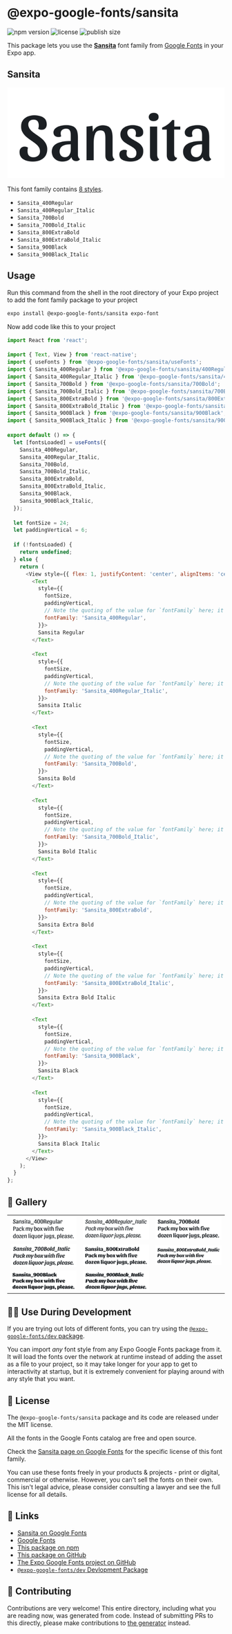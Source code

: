 # @expo-google-fonts/sansita

![npm version](https://flat.badgen.net/npm/v/@expo-google-fonts/sansita)
![license](https://flat.badgen.net/github/license/expo/google-fonts)
![publish size](https://flat.badgen.net/packagephobia/install/@expo-google-fonts/sansita)

This package lets you use the [**Sansita**](https://fonts.google.com/specimen/Sansita) font family from [Google Fonts](https://fonts.google.com/) in your Expo app.

## Sansita

![Sansita](./font-family.png)

This font family contains [8 styles](#-gallery).

- `Sansita_400Regular`
- `Sansita_400Regular_Italic`
- `Sansita_700Bold`
- `Sansita_700Bold_Italic`
- `Sansita_800ExtraBold`
- `Sansita_800ExtraBold_Italic`
- `Sansita_900Black`
- `Sansita_900Black_Italic`

## Usage

Run this command from the shell in the root directory of your Expo project to add the font family package to your project
```sh
expo install @expo-google-fonts/sansita expo-font
```

Now add code like this to your project
```js
import React from 'react';

import { Text, View } from 'react-native';
import { useFonts } from '@expo-google-fonts/sansita/useFonts';
import { Sansita_400Regular } from '@expo-google-fonts/sansita/400Regular';
import { Sansita_400Regular_Italic } from '@expo-google-fonts/sansita/400Regular_Italic';
import { Sansita_700Bold } from '@expo-google-fonts/sansita/700Bold';
import { Sansita_700Bold_Italic } from '@expo-google-fonts/sansita/700Bold_Italic';
import { Sansita_800ExtraBold } from '@expo-google-fonts/sansita/800ExtraBold';
import { Sansita_800ExtraBold_Italic } from '@expo-google-fonts/sansita/800ExtraBold_Italic';
import { Sansita_900Black } from '@expo-google-fonts/sansita/900Black';
import { Sansita_900Black_Italic } from '@expo-google-fonts/sansita/900Black_Italic';

export default () => {
  let [fontsLoaded] = useFonts({
    Sansita_400Regular,
    Sansita_400Regular_Italic,
    Sansita_700Bold,
    Sansita_700Bold_Italic,
    Sansita_800ExtraBold,
    Sansita_800ExtraBold_Italic,
    Sansita_900Black,
    Sansita_900Black_Italic,
  });

  let fontSize = 24;
  let paddingVertical = 6;

  if (!fontsLoaded) {
    return undefined;
  } else {
    return (
      <View style={{ flex: 1, justifyContent: 'center', alignItems: 'center' }}>
        <Text
          style={{
            fontSize,
            paddingVertical,
            // Note the quoting of the value for `fontFamily` here; it expects a string!
            fontFamily: 'Sansita_400Regular',
          }}>
          Sansita Regular
        </Text>

        <Text
          style={{
            fontSize,
            paddingVertical,
            // Note the quoting of the value for `fontFamily` here; it expects a string!
            fontFamily: 'Sansita_400Regular_Italic',
          }}>
          Sansita Italic
        </Text>

        <Text
          style={{
            fontSize,
            paddingVertical,
            // Note the quoting of the value for `fontFamily` here; it expects a string!
            fontFamily: 'Sansita_700Bold',
          }}>
          Sansita Bold
        </Text>

        <Text
          style={{
            fontSize,
            paddingVertical,
            // Note the quoting of the value for `fontFamily` here; it expects a string!
            fontFamily: 'Sansita_700Bold_Italic',
          }}>
          Sansita Bold Italic
        </Text>

        <Text
          style={{
            fontSize,
            paddingVertical,
            // Note the quoting of the value for `fontFamily` here; it expects a string!
            fontFamily: 'Sansita_800ExtraBold',
          }}>
          Sansita Extra Bold
        </Text>

        <Text
          style={{
            fontSize,
            paddingVertical,
            // Note the quoting of the value for `fontFamily` here; it expects a string!
            fontFamily: 'Sansita_800ExtraBold_Italic',
          }}>
          Sansita Extra Bold Italic
        </Text>

        <Text
          style={{
            fontSize,
            paddingVertical,
            // Note the quoting of the value for `fontFamily` here; it expects a string!
            fontFamily: 'Sansita_900Black',
          }}>
          Sansita Black
        </Text>

        <Text
          style={{
            fontSize,
            paddingVertical,
            // Note the quoting of the value for `fontFamily` here; it expects a string!
            fontFamily: 'Sansita_900Black_Italic',
          }}>
          Sansita Black Italic
        </Text>
      </View>
    );
  }
};

```

## 🔡 Gallery


||||
|-|-|-|
|![Sansita_400Regular](.//400Regular/Sansita_400Regular.ttf.png)|![Sansita_400Regular_Italic](.//400Regular_Italic/Sansita_400Regular_Italic.ttf.png)|![Sansita_700Bold](.//700Bold/Sansita_700Bold.ttf.png)||
|![Sansita_700Bold_Italic](.//700Bold_Italic/Sansita_700Bold_Italic.ttf.png)|![Sansita_800ExtraBold](.//800ExtraBold/Sansita_800ExtraBold.ttf.png)|![Sansita_800ExtraBold_Italic](.//800ExtraBold_Italic/Sansita_800ExtraBold_Italic.ttf.png)||
|![Sansita_900Black](.//900Black/Sansita_900Black.ttf.png)|![Sansita_900Black_Italic](.//900Black_Italic/Sansita_900Black_Italic.ttf.png)|||


## 👩‍💻 Use During Development

If you are trying out lots of different fonts, you can try using the [`@expo-google-fonts/dev` package](https://github.com/freeboub/google-fonts/tree/master/font-packages/dev#readme).

You can import *any* font style from any Expo Google Fonts package from it. It will load the fonts
over the network at runtime instead of adding the asset as a file to your project, so it may take longer
for your app to get to interactivity at startup, but it is extremely convenient
for playing around with any style that you want.

## 📖 License

The `@expo-google-fonts/sansita` package and its code are released under the MIT license.

All the fonts in the Google Fonts catalog are free and open source.

Check the [Sansita page on Google Fonts](https://fonts.google.com/specimen/Sansita) for the specific license of this font family.

You can use these fonts freely in your products & projects - print or digital, commercial or otherwise. However, you can't sell the fonts on their own. This isn't legal advice, please consider consulting a lawyer and see the full license for all details.

## 🔗 Links

- [Sansita on Google Fonts](https://fonts.google.com/specimen/Sansita)
- [Google Fonts](https://fonts.google.com/)
- [This package on npm](https://www.npmjs.com/package/@expo-google-fonts/sansita)
- [This package on GitHub](https://github.com/freeboub/google-fonts/tree/master/font-packages/sansita)
- [The Expo Google Fonts project on GitHub](https://github.com/freeboub/google-fonts)
- [`@expo-google-fonts/dev` Devlopment Package](https://github.com/freeboub/google-fonts/tree/master/font-packages/dev)

## 🤝 Contributing

Contributions are very welcome! This entire directory, including what you are reading now, was generated from code. Instead of submitting PRs to this directly, please make contributions to [the generator](https://github.com/freeboub/google-fonts/tree/master/packages/generator) instead.
